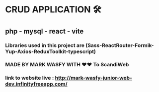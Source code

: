 # CRUD APPLICATION 🛠
## php - mysql - react - vite
### Libraries used in this project are (Sass-ReactRouter-Formik-Yup-Axios-ReduxToolkit-typescript)
### MADE BY MARK WASFY WITH ❤️❤️ To ScandiWeb
### link to website live : http://mark-wasfy-junior-web-dev.infinityfreeapp.com/
